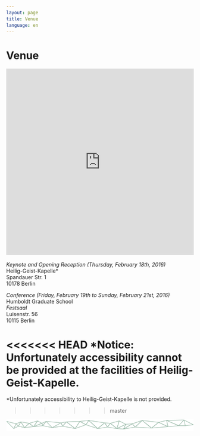 ```yaml
---
layout: page
title: Venue
language: en
---
```


# Venue

<iframe width="100%" height="500px" frameBorder="0" src="https://a.tiles.mapbox.com/v4/frau-sabine.o0557fei.html?access_token=pk.eyJ1IjoiZnJhdS1zYWJpbmUiLCJhIjoiY2lnNm9saHZ4MGhkb3ZsbTZ5eXkwMXRhMSJ9.YNRk22lOO3ngLgUvJQovCg"></iframe>

*Keynote and Opening Reception (Thursday, February 18th, 2016)*   
Heilig-Geist-Kapelle*      
Spandauer Str. 1   
10178 Berlin

*Conference (Friday, February 19th to Sunday, February 21st, 2016)*   
Humboldt Graduate School      
*Festsaal*   
Luisenstr. 56   
10115 Berlin

<<<<<<< HEAD
*Notice: Unfortunately accessibility cannot be provided at the facilities of Heilig-Geist-Kapelle. 
=======
*Unfortunately accessibility to Heilig-Geist-Kapelle is not provided.
>>>>>>> master

![Separator](../images/separator.png)

